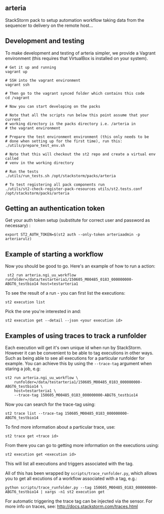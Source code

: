 arteria
-------------

StackStorm pack to setup automation workflow taking data from the sequencer to delivery on the remote host...

Development and testing
-----------------------
To make development and testing of arteria simpler, we provide a Vagrant environment (this requires that VirtualBox is installed on your system).

```
# Get it up and running
vagrant up

# SSH into the vagrant environment
vagrant ssh

# Then go to the vagrant synced folder which contains this code
cd /vagrant

# Now you can start developing on the packs

# Note that all the scripts run below this point assume that your current
# working directory is the packs directory i.e. /arteria in
# the vagrant environment

# Prepare the test environment environment (this only needs to be
# done when setting up for the first time), run this:
./utils/prepare_test_env.sh

# Note that this will checkout the st2 repo and create a virtual env called
# venv in the working directory

# Run the tests
./utils/run_tests.sh /opt/stackstorm/packs/arteria

# To test registering all pack components run
./utils/st2-check-register-pack-resources utils/st2.tests.conf /opt/stackstorm/packs/arteria

```

Getting an authentication token
-------------------------------

Get your auth token setup (substitute for correct user and password as necessary) :

    export ST2_AUTH_TOKEN=$(st2 auth --only-token arteriaadmin -p arteriarulz)
    
Example of starting a workflow
------------------------------

Now you should be good to go. Here's an example of how to run a action:

     st2 run arteria.ngi_uu_workflow runfolder=/data/testarteria1/150605_M00485_0183_000000000-ABGT6_testbio14 host=testarteria1
     
To see the result of a run - you can first list the executions:

    st2 execution list
    
Pick the one you're interested in and:

    st2 execution get --detail --json <your execution id>
    
Examples of using traces to track a runfolder
---------------------------------------------

Each execution will get it's own unique id when run by StackStorm. However it can be convenient to be able to tag executions
in other ways. Such as being able to see all executions for a particular runfolder for example. You can achieve this by
 using  the `--trace-tag` argument when staring a job, e.g:
 
    st2 run arteria.ngi_uu_workflow \
        runfolder=/data/testarteria1/150605_M00485_0183_000000000-ABGT6_testbio14 \
        host=testarteria1 \
        --trace-tag 150605_M00485_0183_000000000-ABGT6_testbio14
    
Now you can search for the trace-tag using:

    st2 trace list --trace-tag 150605_M00485_0183_000000000-ABGT6_testbio14
    
To find more information about a particular trace, use:

    st2 trace get <trace id>
    
From there you can go to getting more information on the executions using:

    st2 execution get <execution id>
       
This will list all executions and triggers associated with the tag.

All of this has been wrapped by `scripts/trace_runfolder.py`, which allows you to get all excutions of a workflow
associated with a tag, e.g.:

    python scripts/trace_runfolder.py --tag 150605_M00485_0183_000000000-ABGT6_testbio14 | xargs -n1 st2 execution get
    
For automatic triggering the trace tag can be injected via the sensor. For more info on traces, see: http://docs.stackstorm.com/traces.html
